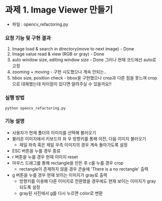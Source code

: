 # 과제 1. Image Viewer 만들기

- 파일 : opencv_refactoring.py

### 요청 기능 및 구현 결과
1. Image load & search in directory(move to next image) - Done
2. Image value read & view (RGB or gray) - Done
3. auto window size, editing window size - Done 그러나 현재 코드에선 auto로 고정
4. zooming + moving - 구현 시도했으나 계속 안되는..
5. bbox size, position check - bbox을 구현했으나 crop과 다른 점을 못느껴 crop으로 대체했는데 차이점이 있다면 알려주실 수 있을까요!!

### 실행 방법
```
python opencv_refactoring.py
```

### 기능 설명
- 사용자가 현재 폴더의 이미지를 선택해 불러오기
- 불러온 이미지에서 키보드의 좌 우 방향키를 통해 이전, 다음 이미지 불러오기
    - 제일 좌측 혹은 제일 우측 이미지의 경우 계속 돌아가도록 설정
- ESC 버튼을 누를 경우 종료
- r 버튼을 누를 경우 현재 이미지 reset
- 마우스 드래그를 통해 rectangle을 만든 후 c를 누를 경우 crop
    - rectangle이 존재하지 않을 경우 콘솔에 'There is a no rectangle' 출력
- g 버튼을 누를 경우 현재 보이는 이미지가 gray로 출력
    - 방향키를 이용해 다른 이미지로 전환했을 경우에도 현재 보이는 이미지가 gray 되도록 설정
    - gray된 사진에서 g를 다시 누르면 color로 변환



